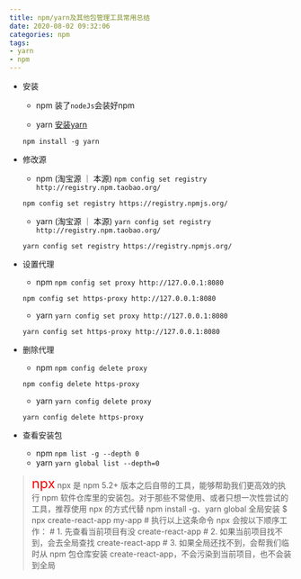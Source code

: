 ```yaml
---
title: npm/yarn及其他包管理工具常用总结
date: 2020-08-02 09:32:06
categories: npm
tags: 
- yarn
- npm
---
```

* 安装
    * npm
    装了`nodeJs`会装好npm

    * yarn 
    [安装yarn](https://yarn.bootcss.com/docs/install/)

    `npm install -g yarn`
* 修改源
    * npm (淘宝源 ｜ 本源)
    `npm config set registry http://registry.npm.taobao.org/`
    
    `npm config set registry https://registry.npmjs.org/`

    * yarn (淘宝源 ｜ 本源)
    `yarn config set registry http://registry.npm.taobao.org/`
    
    `yarn config set registry https://registry.npmjs.org/`
* 设置代理
    * npm 
    `npm config set proxy http://127.0.0.1:8080`
    
    `npm config set https-proxy http://127.0.0.1:8080`
    * yarn 
    `yarn config set proxy http://127.0.0.1:8080`
    
    `yarn config set https-proxy http://127.0.0.1:8080`
* 删除代理
    * npm
    `npm config delete proxy` 
    
    `npm config delete https-proxy`
    * yarn
    `yarn config delete proxy` 

    `yarn config delete https-proxy`
* 查看安装包
    * npm
    `npm list -g --depth 0`
    * yarn
    `yarn global list --depth=0`


> <font color=red size=5>npx</font> 
    npx 是 npm 5.2+ 版本之后自带的工具，能够帮助我们更高效的执行 npm 软件仓库里的安装包。对于那些不常使用、或者只想一次性尝试的工具，推荐使用 npx 的方式代替 npm install -g、yarn global 全局安装
    $ npx create-react-app my-app
    # 执行以上这条命令 npx 会按以下顺序工作：
    # 1. 先查看当前项目有没 create-react-app
    # 2. 如果当前项目找不到，会去全局查找 create-react-app
    # 3. 如果全局还找不到，会帮我们临时从 npm 包仓库安装 create-react-app，不会污染到当前项目，也不会装到全局